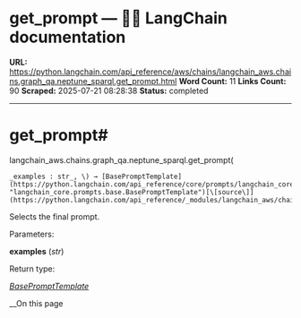 # get_prompt — 🦜🔗 LangChain  documentation

**URL:** https://python.langchain.com/api_reference/aws/chains/langchain_aws.chains.graph_qa.neptune_sparql.get_prompt.html
**Word Count:** 11
**Links Count:** 90
**Scraped:** 2025-07-21 08:28:38
**Status:** completed

---

# get\_prompt\#

langchain\_aws.chains.graph\_qa.neptune\_sparql.get\_prompt\(

    _examples : str_, \) → [BasePromptTemplate](https://python.langchain.com/api_reference/core/prompts/langchain_core.prompts.base.BasePromptTemplate.html#langchain_core.prompts.base.BasePromptTemplate "langchain_core.prompts.base.BasePromptTemplate")[\[source\]](https://python.langchain.com/api_reference/_modules/langchain_aws/chains/graph_qa/neptune_sparql.html#get_prompt)\#     

Selects the final prompt.

Parameters:     

**examples** \(_str_\)

Return type:     

[_BasePromptTemplate_](https://python.langchain.com/api_reference/core/prompts/langchain_core.prompts.base.BasePromptTemplate.html#langchain_core.prompts.base.BasePromptTemplate "langchain_core.prompts.base.BasePromptTemplate")

__On this page